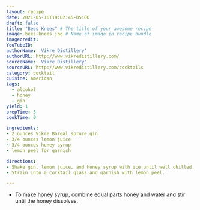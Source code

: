```yaml
---
layout: recipe
date: 2021-05-16T19:02:45-05:00
draft: false
title: "Bees Knees" # The title of your awesome recipe
image: bees-knees.jpg # Name of image in recipe bundle
imagecredit: 
YouTubeID: 
authorName: 'Vikre Distillery'
authorURL: http://www.vikredistillery.com/
sourceName: 'Vikre Distillery'
sourceURL: http://www.vikredistillery.com/cocktails
category: cocktail
cuisine: American
tags: 
  - alcohol
  - honey
  - gin
yield: 1
prepTime: 5
cookTime: 0

ingredients:
- 2 ounces Vikre Boreal spruce gin
- 3/4 ounces lemon juice
- 3/4 ounces honey syrup
- lemon peel for garnish

directions:
- Shake gin, lemon juice, and honey syrup with ice until well chilled. 
- Strain into a cocktail glass and garnish with lemon peel.

---
```


* To make honey syrup, combine equal parts honey and water and stir
  until the honey dissolves.
